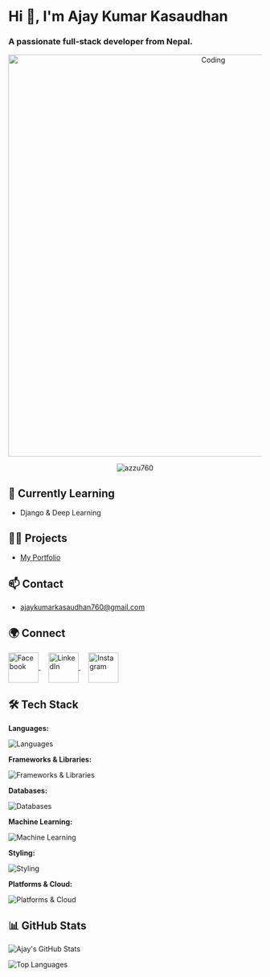 # Hi 👋, I'm Ajay Kumar Kasaudhan

### A passionate full-stack developer from Nepal.

<div align="center">
  <img src="https://cdn.dribbble.com/users/1162077/screenshots/3848914/programmer.gif" alt="Coding" width="800">
</div>

<p align="center">
  <img src="https://komarev.com/ghpvc/?username=azzu760&label=Profile%20views&color=0e75b6&style=flat" alt="azzu760" />
</p>

## 🌱 Currently Learning
- Django & Deep Learning

## 👨‍💻 Projects
- [My Portfolio](https://ajaykasaudhan.vercel.app/)

## 📫 Contact
- ajaykumarkasaudhan760@gmail.com

## 🌍 Connect
<p align="left">
  <a href="https://fb.com/a.j.a.y.587263" target="_blank">
    <img align="center" src="https://raw.githubusercontent.com/rahuldkjain/github-profile-readme-generator/master/src/images/icons/Social/facebook.svg" alt="Facebook" height="60" width="60" />
  </a> &nbsp;&nbsp;&nbsp;
  <a href="https://linkedin.com/in/ajay-kumar-kasaudhan-baniya-968826236" target="_blank">
    <img align="center" src="https://raw.githubusercontent.com/rahuldkjain/github-profile-readme-generator/master/src/images/icons/Social/linked-in-alt.svg" alt="LinkedIn" height="60" width="60" />
  </a> &nbsp;&nbsp;&nbsp;
  <a href="https://instagram.com/0nly.azzu" target="_blank">
    <img align="center" src="https://raw.githubusercontent.com/rahuldkjain/github-profile-readme-generator/master/src/images/icons/Social/instagram.svg" alt="Instagram" height="60" width="60" />
  </a>
</p>


## 🛠️ Tech Stack

<p align="left"><strong>Languages:</strong></p>
<p align="left">
  <img src="https://skillicons.dev/icons?i=c,cpp,java,python,html,css,javascript&size=100" alt="Languages" />
</p>

<p align="left"><strong>Frameworks & Libraries:</strong></p>
<p align="left">
  <img src="https://skillicons.dev/icons?i=nodejs,express,react,nextjs&size=100" alt="Frameworks & Libraries" />
</p>

<p align="left"><strong>Databases:</strong></p>
<p align="left">
  <img src="https://skillicons.dev/icons?i=mongodb,postgres,mysql,firebase&size=100" alt="Databases" />
</p>

<p align="left"><strong>Machine Learning:</strong></p>
<p align="left">
  <img src="https://skillicons.dev/icons?i=sklearn,tensorflow,pytorch,opencv&size=100" alt="Machine Learning" />
</p>

<p align="left"><strong>Styling:</strong></p>
<p align="left">
  <img src="https://skillicons.dev/icons?i=tailwind,bootstrap&size=100" alt="Styling" />
</p>

<p align="left"><strong>Platforms & Cloud:</strong></p>
<p align="left">
  <img src="https://skillicons.dev/icons?i=androidstudio,aws,gcp,flask,seaborn&size=100" alt="Platforms & Cloud" />
</p>

## 📊 GitHub Stats
<p align="left">
  <img src="https://github-readme-stats.vercel.app/api?username=azzu760&show_icons=true&theme=radical" alt="Ajay's GitHub Stats"/>
</p>

<p align="left">
  <img src="https://github-readme-stats.vercel.app/api/top-langs/?username=azzu760&layout=compact&theme=radical" alt="Top Languages"/>
</p>
